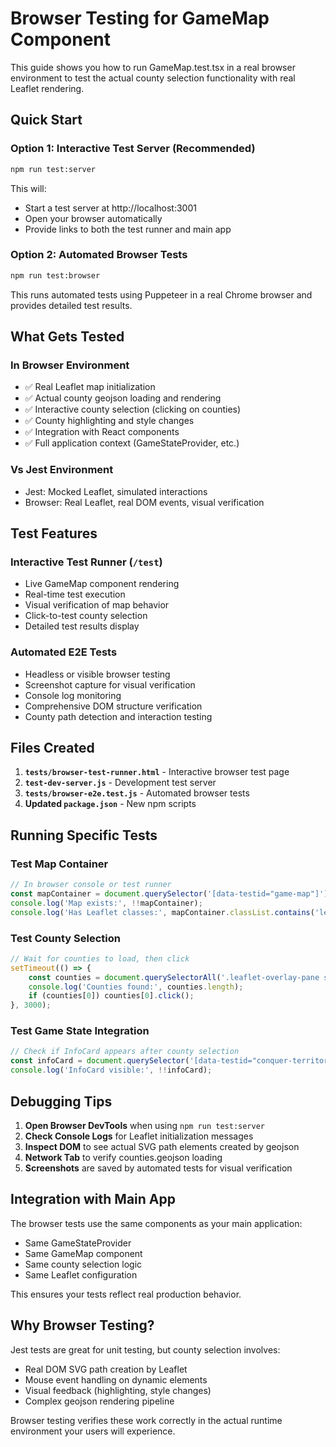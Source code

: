 # Browser Testing for GameMap Component

This guide shows you how to run GameMap.test.tsx in a real browser environment to test the actual county selection functionality with real Leaflet rendering.

## Quick Start

### Option 1: Interactive Test Server (Recommended)
```bash
npm run test:server
```

This will:
- Start a test server at http://localhost:3001
- Open your browser automatically
- Provide links to both the test runner and main app

### Option 2: Automated Browser Tests
```bash
npm run test:browser
```

This runs automated tests using Puppeteer in a real Chrome browser and provides detailed test results.

## What Gets Tested

### In Browser Environment
- ✅ Real Leaflet map initialization
- ✅ Actual county geojson loading and rendering
- ✅ Interactive county selection (clicking on counties)
- ✅ County highlighting and style changes
- ✅ Integration with React components
- ✅ Full application context (GameStateProvider, etc.)

### Vs Jest Environment
- Jest: Mocked Leaflet, simulated interactions
- Browser: Real Leaflet, real DOM events, visual verification

## Test Features

### Interactive Test Runner (`/test`)
- Live GameMap component rendering
- Real-time test execution
- Visual verification of map behavior
- Click-to-test county selection
- Detailed test results display

### Automated E2E Tests
- Headless or visible browser testing
- Screenshot capture for visual verification
- Console log monitoring
- Comprehensive DOM structure verification
- County path detection and interaction testing

## Files Created

1. **`tests/browser-test-runner.html`** - Interactive browser test page
2. **`test-dev-server.js`** - Development test server
3. **`tests/browser-e2e.test.js`** - Automated browser tests
4. **Updated `package.json`** - New npm scripts

## Running Specific Tests

### Test Map Container
```javascript
// In browser console or test runner
const mapContainer = document.querySelector('[data-testid="game-map"]');
console.log('Map exists:', !!mapContainer);
console.log('Has Leaflet classes:', mapContainer.classList.contains('leaflet-container'));
```

### Test County Selection
```javascript
// Wait for counties to load, then click
setTimeout(() => {
    const counties = document.querySelectorAll('.leaflet-overlay-pane svg path');
    console.log('Counties found:', counties.length);
    if (counties[0]) counties[0].click();
}, 3000);
```

### Test Game State Integration
```javascript
// Check if InfoCard appears after county selection
const infoCard = document.querySelector('[data-testid="conquer-territory-button"]');
console.log('InfoCard visible:', !!infoCard);
```

## Debugging Tips

1. **Open Browser DevTools** when using `npm run test:server`
2. **Check Console Logs** for Leaflet initialization messages
3. **Inspect DOM** to see actual SVG path elements created by geojson
4. **Network Tab** to verify counties.geojson loading
5. **Screenshots** are saved by automated tests for visual verification

## Integration with Main App

The browser tests use the same components as your main application:
- Same GameStateProvider
- Same GameMap component  
- Same county selection logic
- Same Leaflet configuration

This ensures your tests reflect real production behavior.

## Why Browser Testing?

Jest tests are great for unit testing, but county selection involves:
- Real DOM SVG path creation by Leaflet
- Mouse event handling on dynamic elements
- Visual feedback (highlighting, style changes)
- Complex geojson rendering pipeline

Browser testing verifies these work correctly in the actual runtime environment your users will experience.